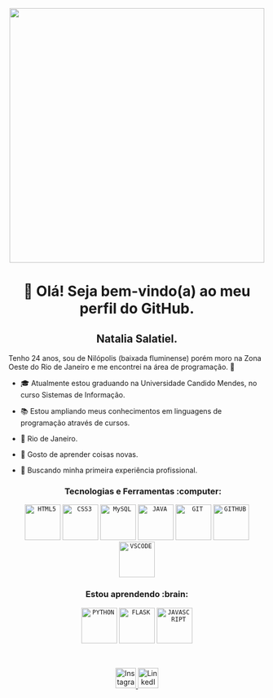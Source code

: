 <p align="center"><img width="500"   src="https://i.giphy.com/media/v1.Y2lkPTc5MGI3NjExbWZ6cDB0dW4zNW5rajFlOGYzdDhlNWc3Njh5Z3phNmp5bjB0cTk1OSZlcD12MV9pbnRlcm5hbF9naWZfYnlfaWQmY3Q9Zw/XbbAajWqvmxoMA0i3q/giphy.gif"/></p>


<h1 align="center"> 👋 Olá! Seja bem-vindo(a) ao meu perfil do GitHub.</h1>
<h2 align="center"> Natalia Salatiel.</h2>

Tenho 24 anos, sou de Nilópolis (baixada fluminense) porém moro na Zona Oeste do Rio de Janeiro e me encontrei na área de programação. 💜

- :mortar_board: Atualmente estou graduando na Universidade Candido Mendes, no curso Sistemas de Informação.
- :books: Estou ampliando meus conhecimentos em linguagens de programação através de cursos.
- :pushpin: Rio de Janeiro.
- :dart: Gosto de aprender coisas novas.
- :mag_right: Buscando minha primeira experiência profissional.

  <h3 align="center">Tecnologias e Ferramentas :computer:</h3> 
<p align="center">
<code><img  width="70px" src="https://cdn.jsdelivr.net/gh/devicons/devicon@latest/icons/html5/html5-original.svg" title="HTML5"/></code> 
<code><img  width="70px" src="https://cdn.jsdelivr.net/gh/devicons/devicon@latest/icons/css3/css3-original.svg"  title="CSS3"/></code> 
<code><img  width="70px" src="https://cdn.jsdelivr.net/gh/devicons/devicon@latest/icons/mysql/mysql-plain-wordmark.svg"  title="MySQL"/></code>
<code><img  width="70px" src="https://cdn.jsdelivr.net/gh/devicons/devicon@latest/icons/java/java-original.svg"title="JAVA"/></code> 
<code><img  width="70px" src="https://cdn.jsdelivr.net/gh/devicons/devicon@latest/icons/git/git-plain-wordmark.svg"  title="GIT"/></code> 
<code><img  width="70px" src="https://cdn.jsdelivr.net/gh/devicons/devicon@latest/icons/github/github-original.svg"  title="GITHUB"/></code>
<code><img width="70px"  src="https://cdn.jsdelivr.net/gh/devicons/devicon@latest/icons/vscode/vscode-original.svg"  title="VSCODE" /></code> 
</p>

<h3 align="center">Estou aprendendo :brain:</h3> 
<p align="center">
<code><img   width="70px" src="https://cdn.jsdelivr.net/gh/devicons/devicon@latest/icons/python/python-original-wordmark.svg" title="PYTHON" /></code> 
<code><img   width="70px" src="https://cdn.jsdelivr.net/gh/devicons/devicon@latest/icons/flask/flask-original-wordmark.svg" title="FLASK" /></code>
<code><img   width="70px" src="https://cdn.jsdelivr.net/gh/devicons/devicon@latest/icons/javascript/javascript-plain.svg" title="JAVASCRIPT" /></code> 
</p>
</br>

<p align="center">
  <a href="https://www.instagram.com/ntsalatiel" target="_blank"><img  alt="Instagram" width="40px"  src="https://img.icons8.com/fluency/144/000000/instagram-new.png"/>
  <a  href="https://www.linkedin.com/in/natalia-salatiel-desenvolvedora-web" target="_blank"><img  alt="LinkedIn" width="40px" src="https://cdn.jsdelivr.net/gh/devicons/devicon@latest/icons/linkedin/linkedin-original.svg"/></a>
</p>

